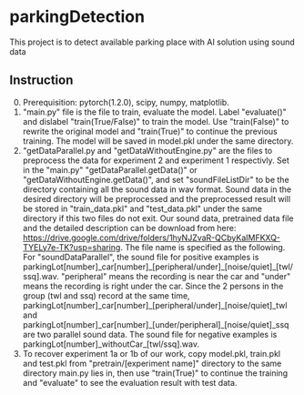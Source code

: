 # parkingDetection
This project is to detect available parking place with AI solution using sound data 
## Instruction
0. Prerequisition: pytorch(1.2.0), scipy, numpy, matplotlib.
1. "main.py" file is the file to train, evaluate the model. Label "evaluate()" and dislabel "train(True/False)" to train the model. Use "train(False)" to rewrite the original model and "train(True)" to continue the previous training. The model will be saved in model.pkl under the same directory.
2. "getDataParallel.py and "getDataWithoutEngine.py" are the files to preprocess the data for experiment 2 and experiment 1 respectivly. Set in the "main.py" "getDataParallel.getData()" or "getDataWithoutEngine.getData()", and set "soundFileListDir" to be the directory containing all the sound data in wav format. Sound data in the desired directory will be preprocessed and the preprocessed result will be stored in "train_data.pkl" and "test_data.pkl" under the same directory if this two files do not exit. Our sound data, pretrained data file  and the detailed description can be download from here: <https://drive.google.com/drive/folders/1hyNJZvaR-QCbyKaIMFKXQ-TYELy7e-TK?usp=sharing>. 
The file name is specified as the following. For "soundDataParallel", the sound file for positive examples is parkingLot[number]\_car[number]\_[peripheral/under]\_[noise/quiet]\_[twl/ssq].wav. "peripheral" means the recording is near the car and "under" means the recording is right under the car. Since the 2 persons in the group (twl and ssq) record at the same time, parkingLot[number]\_car[number]\_[peripheral/under]\_[noise/quiet]\_twl and parkingLot[number]\_car[number]\_[under/peripheral]\_[noise/quiet]_ssq are two parallel sound data. The sound file for negative examples is parkingLot[number]\_withoutCar\_[twl/ssq].wav.
3. To recover experiment 1a or 1b of our work, copy model.pkl, train.pkl and test.pkl from "pretrain/[experiment name]" directory to the same directory main.py lies in, then use "train(True)" to continue the training and "evaluate" to see the evaluation result with test data. 
